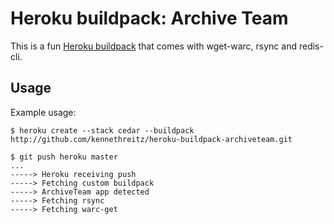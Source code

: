 Heroku buildpack: Archive Team
==============================

This is a fun [Heroku buildpack](http://devcenter.heroku.com/articles/buildpacks) that comes with wget-warc, rsync and redis-cli.

Usage
-----

Example usage:

    $ heroku create --stack cedar --buildpack http://github.com/kennethreitz/heroku-buildpack-archiveteam.git

    $ git push heroku master
    ...
    -----> Heroku receiving push
    -----> Fetching custom buildpack
    -----> ArchiveTeam app detected
    -----> Fetching rsync
    -----> Fetching warc-get

